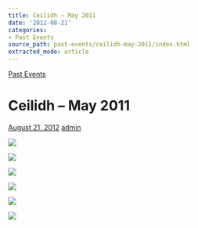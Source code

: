 ```yaml
---
title: Ceilidh – May 2011
date: '2012-08-21'
categories:
- Past Events
source_path: past-events/ceilidh-may-2011/index.html
extracted_mode: article
---
```

[Past Events](category/past-events/)

# Ceilidh – May 2011

[August 21, 2012](past-events/ceilidh-may-2011/) [admin](author/admin/)

[![](/assets/images/2012/08/CDN_4369-150x150.jpg)](/assets/images/2012/08/CDN_4369.jpg)

[![](/assets/images/2012/08/CDN_4373-150x150.jpg)](/assets/images/2012/08/CDN_4373.jpg)

[![](/assets/images/2012/08/CDN_4378-150x150.jpg)](/assets/images/2012/08/CDN_4378.jpg)

[![](/assets/images/2012/08/CDN_4426-150x150.jpg)](/assets/images/2012/08/CDN_4426.jpg)

[![](/assets/images/2012/08/CDN_4441-150x150.jpg)](/assets/images/2012/08/CDN_4441.jpg)

[![](/assets/images/2012/08/CDN_4445-150x150.jpg)](/assets/images/2012/08/CDN_4445.jpg)
